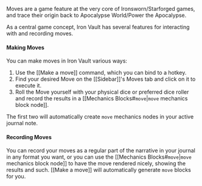 Moves are a game feature at the very core of Ironsworn/Starforged games, and trace their origin back to Apocalypse World/Power the Apocalypse.

As a central game concept, Iron Vault has several features for interacting with and recording moves.

#### Making Moves

You can make moves in Iron Vault various ways:

1. Use the [[Make a move]] command, which you can bind to a hotkey.
2. Find your desired Move on the [[Sidebar]]'s Moves tab and click on it to execute it.
3. Roll the Move yourself with your physical dice or preferred dice roller and record the results in a [[Mechanics Blocks#`move`|`move` mechanics block node]].

The first two will automatically create `move` mechanics nodes in your active journal note.
#### Recording Moves

You can record your moves as a regular part of the narrative in your journal in any format you want, or you can use the [[Mechanics Blocks#`move`|`move` mechanics block node]] to have the move rendered nicely, showing the results and such. [[Make a move]] will automatically generate `move` blocks for you.